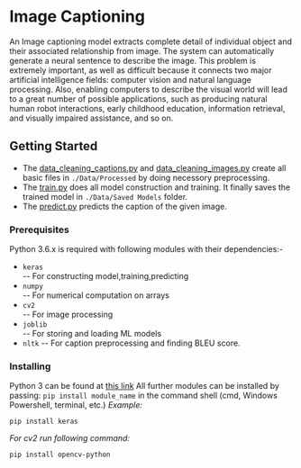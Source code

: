 # Image Captioning

An Image captioning model extracts complete detail of individual object and their associated relationship from image. The system can automatically generate a neural sentence to describe the image. This problem is extremely important, as well as difficult because it connects two major artificial intelligence fields: computer vision and natural language processing. Also, enabling computers to describe the visual world will lead to a great number of possible applications, such as producing natural human robot interactions, early childhood education, information retrieval, and visually impaired assistance, and so on.

## Getting Started


* The [data_cleaning_captions.py]() and [data_cleaning_images.py]() create all basic files in `./Data/Processed` by doing necessory preprocessing.
* The [train.py]() does all model construction and training. It finally saves the trained model in `./Data/Saved Models` folder.
* The [predict.py]() predicts the caption of the given image.

### Prerequisites

Python 3.6.x is required with following modules with their dependencies:-
* `keras`    
    -- For constructing model,training,predicting
    <!-- * jupyter notebook                            
    -- For interactive feedback -->
* `numpy`                                       
    -- For numerical computation on arrays
* `cv2`  
    -- For image processing
* `joblib`  
    -- For storing and loading ML models
* `nltk`
  -- For caption preprocessing and finding BLEU score.

### Installing

Python 3 can be found at [this link](https://www.python.org/downloads/)
All further modules can be installed by passing: `pip install module_name` in the command shell (cmd, Windows Powershell, terminal, etc.) 
*Example:*
```
pip install keras
```

*For cv2 run following command:*

```
pip install opencv-python
```
